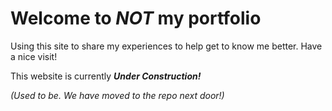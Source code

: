 # Welcome to _NOT_ my portfolio

Using this site to share my experiences to help get to know me better. Have a nice visit!

This website is currently **_Under Construction!_**

_(Used to be. We have moved to the repo next door!)_
